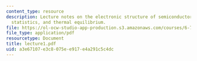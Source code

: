 ```yaml
---
content_type: resource
description: Lecture notes on the electronic structure of semiconductors, electron
  statistics, and thermal equilibrium.
file: https://ol-ocw-studio-app-production.s3.amazonaws.com/courses/6-720j-integrated-microelectronic-devices-spring-2007/a3e67107e3c8075ee917e4a291c5c4dc_lecture1.pdf
file_type: application/pdf
resourcetype: Document
title: lecture1.pdf
uid: a3e67107-e3c8-075e-e917-e4a291c5c4dc
---
```

